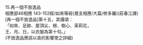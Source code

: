 15.再一個不放逸品  
相應部46相應 143-152經/如來等經(覺支相應/大篇/修多羅)(莊春江譯)  
[再一個不放逸品]第十五，其攝頌：  
「如來、足跡、屋頂尖，根、樹心、茉莉花，  
王、月、日，以衣服為第十句。」  
(不放逸品應該以貪的影響使之詳細)  
  
  
